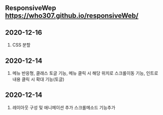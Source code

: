 ## ResponsiveWep https://who307.github.io/responsiveWeb/
## 2020-12-16
1. CSS 분할

## 2020-12-14
1. 메뉴 반응형, 클래스 토글 기능, 메뉴 클릭 시 해당 위치로 스크롤이동 기능, 인트로 내용 클릭 시 확대 기능(토글)

## 2020-12-14
1. 레이아웃 구성 및 애니메이션 추가 스크롤메소드 기능추가

